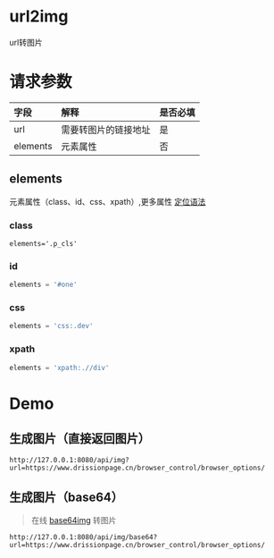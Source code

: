 # url2img

url转图片

# 请求参数

| 字段       | 解释         | 是否必填 |
|:---------|:-----------|:-----|
| url      | 需要转图片的链接地址 | 是    |
| elements | 元素属性       | 否    |

## elements

元素属性（class、id、css、xpath）,更多属性 [定位语法](https://www.drissionpage.cn/browser_control/get_elements/syntax)

### class

```
elements='.p_cls'
```

### id

```js
elements = '#one'
```

### css

```js
elements = 'css:.dev'
```

### xpath

```js
elements = 'xpath:.//div'
```

# Demo

## 生成图片（直接返回图片）

```curl
http://127.0.0.1:8080/api/img?url=https://www.drissionpage.cn/browser_control/browser_options/
```

## 生成图片（base64）

> 在线 [base64img](https://www.kgtools.cn/convert/base64img) 转图片

```curl
http://127.0.0.1:8080/api/img/base64?url=https://www.drissionpage.cn/browser_control/browser_options/
```